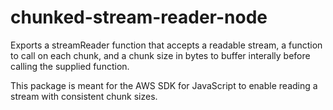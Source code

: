 # chunked-stream-reader-node

Exports a streamReader function that accepts a readable stream, a function to call on each chunk, and a chunk size in bytes to buffer interally before calling the supplied function.

This package is meant for the AWS SDK for JavaScript to enable reading a stream with consistent chunk sizes.
